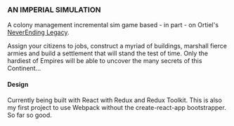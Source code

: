 ### AN IMPERIAL SIMULATION

A colony management incremental sim game based - in part - on Ortiel's [NeverEnding Legacy](http://orteil.dashnet.org/legacy/). 

Assign your citizens to jobs, construct a myriad of buildings, marshall fierce armies and build a settlement that will stand the test of time. Only the hardiest of Empires will be able to uncover the many secrets of this Continent...

#### Design

Currently being built with React with Redux and Redux Toolkit. This is also my first project to use Webpack without the create-react-app bootstrapper. So far so good. 





